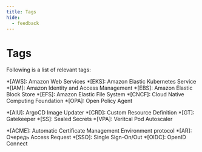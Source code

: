 ```yaml
---
title: Tags
hide:
  - feedback
---
```


# Tags

Following is a list of relevant tags:

<!-- Cloud -->
*[AWS]: Amazon Web Services
*[EKS]: Amazon Elastic Kubernetes Service
*[IAM]: Amazon Identity and Access Management
*[EBS]: Amazon Elastic Block Store
*[EFS]: Amazon Elastic File System
*[CNCF]: Cloud Native Computing Foundation
*[OPA]: Open Policy Agent
<!-- Kubernetes -->
*[AIU]: ArgoCD Image Updater
*[CRD]: Custom Resource Definition
*[GT]: Gatekeeper
*[SS]: Sealed Secrets
*[VPA]: Veritcal Pod Autoscaler
<!-- Other -->
*[ACME]: Automatic Certificate Management Environment protocol
*[AR]: Очередь Access Request
*[SSO]: Single Sign-On/Out
*[OIDC]: OpenID Connect
